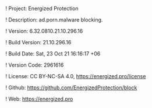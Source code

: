 ! Project: Energized Protection

! Description: ad.porn.malware blocking.

! Version: 6.32.0810.21.10.296.16

! Build Version: 21.10.296.16

! Build Date: Sat, 23 Oct 21 16:16:17 +06

! Version Code: 2961616

! License: CC BY-NC-SA 4.0, https://energized.pro/license

! Github: https://github.com/EnergizedProtection/block

! Web: https://energized.pro
